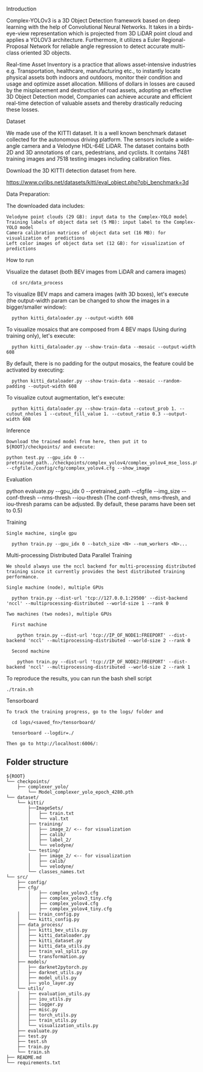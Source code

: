 Introduction

Complex-YOLOv3 is a 3D Object Detection framework based on deep learning with the help of Convolutional Neural Networks. It takes in a birds-eye-view representation which is projected from 3D LiDAR point cloud and applies a YOLOV3 architecture. Furthermore, it utilizes a Euler Regional-Proposal Network for reliable angle regression to detect accurate multi-class oriented 3D objects. 

Real-time Asset Inventory is a practice that allows asset-intensive industries e.g. Transportation, healthcare, manufacturing etc., to instantly locate physical assets both indoors and outdoors, monitor their condition and usage and optimize asset allocation. Millions of dollars in losses are caused by the misplacement and destruction of road assets, adopting an effective 3D Object Detection model, Companies can achieve accurate and efficient real-time detection of valuable assets and thereby drastically reducing these losses. 

Dataset

We made use of the KITTI dataset. It is a well known benchmark dataset collected for the autonomous driving platform. The sensors include a wide-angle camera and a Velodyne HDL-64E LiDAR. The dataset contains both 2D and 3D annotations of cars, pedestrians, and cyclists. It contains 7481 training images and 7518 testing images including calibration files.

Download the 3D KITTI detection dataset from here.

  https://www.cvlibs.net/datasets/kitti/eval_object.php?obj_benchmark=3d


Data Preparation:

  The downloaded data includes:

    Velodyne point clouds (29 GB): input data to the Complex-YOLO model
    Training labels of object data set (5 MB): input label to the Complex-YOLO model
    Camera calibration matrices of object data set (16 MB): for visualization of  predictions
    Left color images of object data set (12 GB): for visualization of predictions
    
How to run

  Visualize the dataset (both BEV images from LiDAR and camera images)

      cd src/data_process

   To visualize BEV maps and camera images (with 3D boxes), let's execute (the output-width param can be changed to show the images in a bigger/smaller window):
   
      python kitti_dataloader.py --output-width 608

   To visualize mosaics that are composed from 4 BEV maps (Using during training only), let's execute:

      python kitti_dataloader.py --show-train-data --mosaic --output-width 608 

   By default, there is no padding for the output mosaics, the feature could be activated by executing:

      python kitti_dataloader.py --show-train-data --mosaic --random-padding --output-width 608 

  To visualize cutout augmentation, let's execute:

      python kitti_dataloader.py --show-train-data --cutout_prob 1. --cutout_nholes 1 --cutout_fill_value 1. --cutout_ratio 0.3 --output-width 608

 Inference

    Download the trained model from here, then put it to ${ROOT}/checkpoints/ and execute:

    python test.py --gpu_idx 0 --pretrained_path../checkpoints/complex_yolov4/complex_yolov4_mse_loss.pth --cfgfile./config/cfg/complex_yolov4.cfg --show_image

  Evaluation

python evaluate.py --gpu_idx 0 --pretrained_path <PATH> --cfgfile <CFG> --img_size <SIZE> --conf-thresh <THRESH> --nms-thresh <THRESH> --iou-thresh <THRESH>
(The conf-thresh, nms-thresh, and iou-thresh params can be adjusted. By default, these params have been set to 0.5)

  Training

    Single machine, single gpu

      python train.py --gpu_idx 0 --batch_size <N> --num_workers <N>...

  Multi-processing Distributed Data Parallel Training

    We should always use the nccl backend for multi-processing distributed training since it currently provides the best distributed training performance.

    Single machine (node), multiple GPUs

      python train.py --dist-url 'tcp://127.0.0.1:29500' --dist-backend 'nccl' --multiprocessing-distributed --world-size 1 --rank 0

    Two machines (two nodes), multiple GPUs

      First machine

        python train.py --dist-url 'tcp://IP_OF_NODE1:FREEPORT' --dist-backend 'nccl' --multiprocessing-distributed --world-size 2 --rank 0

      Second machine

        python train.py --dist-url 'tcp://IP_OF_NODE2:FREEPORT' --dist-backend 'nccl' --multiprocessing-distributed --world-size 2 --rank 1

  To reproduce the results, you can run the bash shell script

    ./train.sh

  Tensorboard

    To track the training progress, go to the logs/ folder and

      cd logs/<saved_fn>/tensorboard/

      tensorboard --logdir=./

    Then go to http://localhost:6006/:
## Folder structure
```   
${ROOT}
└── checkpoints/    
    ├── complexer_yolo/
        └── Model_complexer_yolo_epoch_4280.pth
└── dataset/    
    └── kitti/
        ├──ImageSets/
        │   ├── train.txt
        │   └── val.txt
        ├── training/
        │   ├── image_2/ <-- for visualization
        │   ├── calib/
        │   ├── label_2/
        │   └── velodyne/
        └── testing/  
        │   ├── image_2/ <-- for visualization
        │   ├── calib/
        │   └── velodyne/ 
        └── classes_names.txt
└── src/
    ├── config/
    ├── cfg/
        │   ├── complex_yolov3.cfg
        │   ├── complex_yolov3_tiny.cfg
        │   ├── complex_yolov4.cfg
        │   ├── complex_yolov4_tiny.cfg
    │   ├── train_config.py
    │   └── kitti_config.py
    ├── data_process/
    │   ├── kitti_bev_utils.py
    │   ├── kitti_dataloader.py
    │   ├── kitti_dataset.py
    │   ├── kitti_data_utils.py
    │   ├── train_val_split.py
    │   └── transformation.py
    ├── models/
    │   ├── darknet2pytorch.py
    │   ├── darknet_utils.py
    │   ├── model_utils.py
    │   ├── yolo_layer.py
    └── utils/
    │   ├── evaluation_utils.py
    │   ├── iou_utils.py
    │   ├── logger.py
    │   ├── misc.py
    │   ├── torch_utils.py
    │   ├── train_utils.py
    │   └── visualization_utils.py
    ├── evaluate.py
    ├── test.py
    ├── test.sh
    ├── train.py
    └── train.sh
├── README.md 
└── requirements.txt
```
